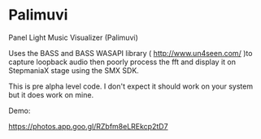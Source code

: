 # Palimuvi

Panel Light Music Visualizer (Palimuvi)

Uses the BASS and BASS WASAPI library ( http://www.un4seen.com/ )to capture loopback audio then poorly process the fft and display it on StepmaniaX stage using the SMX SDK.

This is pre alpha level code. I don't expect it should work on your system but it does work on mine. 

Demo:

https://photos.app.goo.gl/RZbfm8eLREkcp2tD7